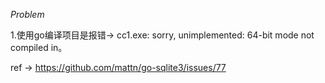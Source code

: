 *Problem*

1.使用go编译项目是报错-> cc1.exe: sorry, unimplemented: 64-bit mode not compiled in。
  
  ref -> https://github.com/mattn/go-sqlite3/issues/77